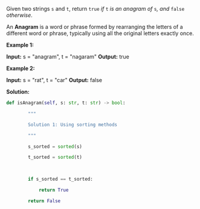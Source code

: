 Given two strings `s` and `t`, return `true` _if_ `t` _is an anagram of_ `s`_, and_ `false` _otherwise_.

An **Anagram** is a word or phrase formed by rearranging the letters of a different word or phrase, typically using all the original letters exactly once.

**Example 1:**

**Input:** s = "anagram", t = "nagaram"
**Output:** true

**Example 2:**

**Input:** s = "rat", t = "car"
**Output:** false

**Solution:** 
```python
def isAnagram(self, s: str, t: str) -> bool:

        """

        Solution 1: Using sorting methods

        """

        s_sorted = sorted(s)

        t_sorted = sorted(t)

  

        if s_sorted == t_sorted:

            return True

        return False
```